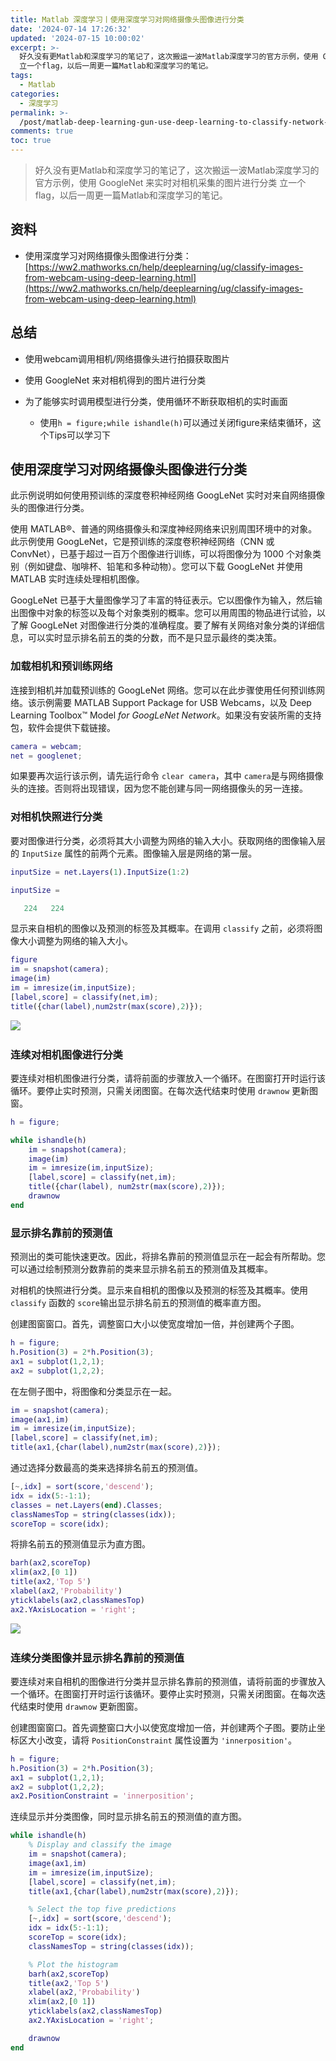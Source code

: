 ```yaml
---
title: Matlab 深度学习丨使用深度学习对网络摄像头图像进行分类
date: '2024-07-14 17:26:32'
updated: '2024-07-15 10:00:02'
excerpt: >-
  好久没有更Matlab和深度学习的笔记了，这次搬运一波Matlab深度学习的官方示例，使用 GoogleNet 来实时对相机采集的图片进行分类
  立一个flag，以后一周更一篇Matlab和深度学习的笔记。
tags:
  - Matlab
categories:
  - 深度学习
permalink: >-
  /post/matlab-deep-learning-gun-use-deep-learning-to-classify-network-camera-images-kbghh.html
comments: true
toc: true
---
```




> 好久没有更Matlab和深度学习的笔记了，这次搬运一波Matlab深度学习的官方示例，使用 GoogleNet 来实时对相机采集的图片进行分类 立一个flag，以后一周更一篇Matlab和深度学习的笔记。

## 资料

* 使用深度学习对网络摄像头图像进行分类：[https://ww2.mathworks.cn/help/deeplearning/ug/classify-images-from-webcam-using-deep-learning.html](https://ww2.mathworks.cn/help/deeplearning/ug/classify-images-from-webcam-using-deep-learning.html)

## 总结

* 使用webcam调用相机/网络摄像头进行拍摄获取图片
* 使用 GoogleNet 来对相机得到的图片进行分类
* 为了能够实时调用模型进行分类，使用循环不断获取相机的实时画面

  * 使用`h = figure;while ishandle(h)`​可以通过关闭figure来结束循环，这个Tips可以学习下

## 使用深度学习对网络摄像头图像进行分类

此示例说明如何使用预训练的深度卷积神经网络 GoogLeNet 实时对来自网络摄像头的图像进行分类。

使用 MATLAB®、普通的网络摄像头和深度神经网络来识别周围环境中的对象。此示例使用 GoogLeNet，它是预训练的深度卷积神经网络（CNN 或 ConvNet），已基于超过一百万个图像进行训练，可以将图像分为 1000 个对象类别（例如键盘、咖啡杯、铅笔和多种动物）。您可以下载 GoogLeNet 并使用 MATLAB 实时连续处理相机图像。

GoogLeNet 已基于大量图像学习了丰富的特征表示。它以图像作为输入，然后输出图像中对象的标签以及每个对象类别的概率。您可以用周围的物品进行试验，以了解 GoogLeNet 对图像进行分类的准确程度。要了解有关网络对象分类的详细信息，可以实时显示排名前五的类的分数，而不是只显示最终的类决策。

### 加载相机和预训练网络

连接到相机并加载预训练的 GoogLeNet 网络。您可以在此步骤使用任何预训练网络。该示例需要 MATLAB Support Package for USB Webcams，以及 Deep Learning Toolbox™ Model *for GoogLeNet Network*。如果没有安装所需的支持包，软件会提供下载链接。

```matlab
camera = webcam;
net = googlenet;
```

如果要再次运行该示例，请先运行命令 `clear camera`​，其中 `camera`​ 是与网络摄像头的连接。否则将出现错误，因为您不能创建与同一网络摄像头的另一连接。

### 对相机快照进行分类

要对图像进行分类，必须将其大小调整为网络的输入大小。获取网络的图像输入层的 `InputSize`​ 属性的前两个元素。图像输入层是网络的第一层。

```matlab
inputSize = net.Layers(1).InputSize(1:2)
```

```matlab
inputSize =

   224   224

```

显示来自相机的图像以及预测的标签及其概率。在调用 `classify`​ 之前，必须将图像大小调整为网络的输入大小。

```matlab
figure
im = snapshot(camera);
image(im)
im = imresize(im,inputSize);
[label,score] = classify(net,im);
title({char(label),num2str(max(score),2)});
```

​![](https://raw.githubusercontent.com/Achuan-2/Picbed/pic/assets/ClassifyImagesFromWebcamUsingDeepLearningExample_01-20240714172409-8yhwec3.png)​

### 连续对相机图像进行分类

要连续对相机图像进行分类，请将前面的步骤放入一个循环。在图窗打开时运行该循环。要停止实时预测，只需关闭图窗。在每次迭代结束时使用 `drawnow`​ 更新图窗。

```matlab
h = figure;

while ishandle(h)
    im = snapshot(camera);
    image(im)
    im = imresize(im,inputSize);
    [label,score] = classify(net,im);
    title({char(label), num2str(max(score),2)});
    drawnow
end
```

### 显示排名靠前的预测值

预测出的类可能快速更改。因此，将排名靠前的预测值显示在一起会有所帮助。您可以通过绘制预测分数靠前的类来显示排名前五的预测值及其概率。

对相机的快照进行分类。显示来自相机的图像以及预测的标签及其概率。使用 `classify`​ 函数的 `score`​ 输出显示排名前五的预测值的概率直方图。

创建图窗窗口。首先，调整窗口大小以使宽度增加一倍，并创建两个子图。

```matlab
h = figure;
h.Position(3) = 2*h.Position(3);
ax1 = subplot(1,2,1);
ax2 = subplot(1,2,2);
```

在左侧子图中，将图像和分类显示在一起。

```matlab
im = snapshot(camera);
image(ax1,im)
im = imresize(im,inputSize);
[label,score] = classify(net,im);
title(ax1,{char(label),num2str(max(score),2)});
```

通过选择分数最高的类来选择排名前五的预测值。

```matlab
[~,idx] = sort(score,'descend');
idx = idx(5:-1:1);
classes = net.Layers(end).Classes;
classNamesTop = string(classes(idx));
scoreTop = score(idx);
```

将排名前五的预测值显示为直方图。

```matlab
barh(ax2,scoreTop)
xlim(ax2,[0 1])
title(ax2,'Top 5')
xlabel(ax2,'Probability')
yticklabels(ax2,classNamesTop)
ax2.YAxisLocation = 'right';
```

​![](https://raw.githubusercontent.com/Achuan-2/Picbed/pic/assets/ClassifyImagesFromWebcamUsingDeepLearningExample_02-20240714172409-2185cq5.png)​

### 连续分类图像并显示排名靠前的预测值

要连续对来自相机的图像进行分类并显示排名靠前的预测值，请将前面的步骤放入一个循环。在图窗打开时运行该循环。要停止实时预测，只需关闭图窗。在每次迭代结束时使用 `drawnow`​ 更新图窗。

创建图窗窗口。首先调整窗口大小以使宽度增加一倍，并创建两个子图。要防止坐标区大小改变，请将 `PositionConstraint`​ 属性设置为 `'innerposition'`​。

```matlab
h = figure;
h.Position(3) = 2*h.Position(3);
ax1 = subplot(1,2,1);
ax2 = subplot(1,2,2);
ax2.PositionConstraint = 'innerposition';
```

连续显示并分类图像，同时显示排名前五的预测值的直方图。

```matlab
while ishandle(h)
    % Display and classify the image
    im = snapshot(camera);
    image(ax1,im)
    im = imresize(im,inputSize);
    [label,score] = classify(net,im);
    title(ax1,{char(label),num2str(max(score),2)});

    % Select the top five predictions
    [~,idx] = sort(score,'descend');
    idx = idx(5:-1:1);
    scoreTop = score(idx);
    classNamesTop = string(classes(idx));

    % Plot the histogram
    barh(ax2,scoreTop)
    title(ax2,'Top 5')
    xlabel(ax2,'Probability')
    xlim(ax2,[0 1])
    yticklabels(ax2,classNamesTop)
    ax2.YAxisLocation = 'right';

    drawnow
end
```
